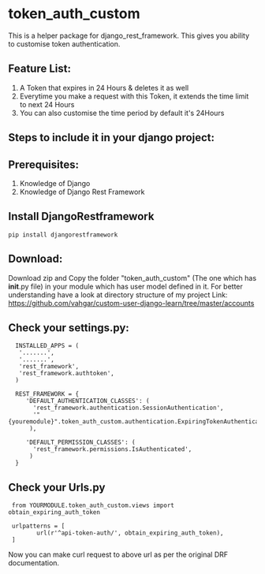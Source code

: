 # token_auth_custom
This is a helper package for django_rest_framework. This gives you ability to customise token authentication.

## Feature List: 
 1. A Token that expires in 24 Hours & deletes it as well
 2. Everytime you make a request with this Token, it extends the time limit to next 24 Hours
 3. You can also customise the time period by default it's 24Hours

## Steps to include it in your django project:

## Prerequisites:
 1. Knowledge of Django
 2. Knowledge of Django Rest Framework


## Install DjangoRestframework
    pip install djangorestframework

## Download:
 Download zip and Copy the folder "token_auth_custom" (The one which has __init__.py file) in your module which has user model defined in it.
 For better understanding have a look at directory structure of my project Link: https://github.com/vahgar/custom-user-django-learn/tree/master/accounts
## Check your settings.py:
      INSTALLED_APPS = (
       '.......',
       '.......',
       'rest_framework',
       'rest_framework.authtoken',
      )
      
      REST_FRAMEWORK = {
         'DEFAULT_AUTHENTICATION_CLASSES': (
           'rest_framework.authentication.SessionAuthentication',
           '"{youremodule}".token_auth_custom.authentication.ExpiringTokenAuthentication',
          ),

         'DEFAULT_PERMISSION_CLASSES': (
           'rest_framework.permissions.IsAuthenticated',
          )
      }
## Check your Urls.py
     from YOURMODULE.token_auth_custom.views import obtain_expiring_auth_token
     
     urlpatterns = [
            url(r'^api-token-auth/', obtain_expiring_auth_token),
     ]

Now you can make curl request to above url as per the original DRF documentation. 

